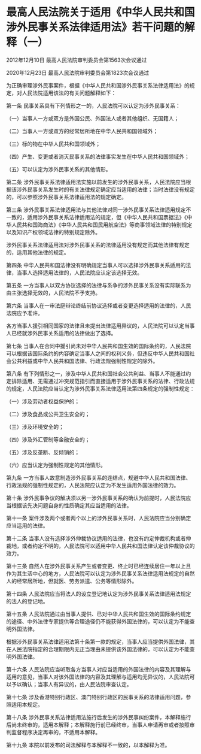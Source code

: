 # 最高人民法院关于适用《中华人民共和国涉外民事关系法律适用法》若干问题的解释（一）

2012年12月10日 最高人民法院审判委员会第1563次会议通过

2020年12月23日 最高人民法院审判委员会第1823次会议通过

<!-- INFO END -->

为正确审理涉外民事案件，根据《中华人民共和国涉外民事关系法律适用法》的规定，对人民法院适用该法的有关问题解释如下：

第一条 民事关系具有下列情形之一的，人民法院可以认定为涉外民事关系：

（一）当事人一方或双方是外国公民、外国法人或者其他组织、无国籍人；

（二）当事人一方或双方的经常居所地在中华人民共和国领域外；

（三）标的物在中华人民共和国领域外；

（四）产生、变更或者消灭民事关系的法律事实发生在中华人民共和国领域外；

（五）可以认定为涉外民事关系的其他情形。

第二条 涉外民事关系法律适用法实施以前发生的涉外民事关系，人民法院应当根据该涉外民事关系发生时的有关法律规定确定应当适用的法律；当时法律没有规定的，可以参照涉外民事关系法律适用法的规定确定。

第三条 涉外民事关系法律适用法与其他法律对同一涉外民事关系法律适用规定不一致的，适用涉外民事关系法律适用法的规定，但《中华人民共和国票据法》《中华人民共和国海商法》《中华人民共和国民用航空法》等商事领域法律的特别规定以及知识产权领域法律的特别规定除外。

涉外民事关系法律适用法对涉外民事关系的法律适用没有规定而其他法律有规定的，适用其他法律的规定。

第四条 中华人民共和国法律没有明确规定当事人可以选择涉外民事关系适用的法律，当事人选择适用法律的，人民法院应认定该选择无效。

第五条 一方当事人以双方协议选择的法律与系争的涉外民事关系没有实际联系为由主张选择无效的，人民法院不予支持。

第六条 当事人在一审法庭辩论终结前协议选择或者变更选择适用的法律的，人民法院应予准许。

各方当事人援引相同国家的法律且未提出法律适用异议的，人民法院可以认定当事人已经就涉外民事关系适用的法律做出了选择。

第七条 当事人在合同中援引尚未对中华人民共和国生效的国际条约的，人民法院可以根据该国际条约的内容确定当事人之间的权利义务，但违反中华人民共和国社会公共利益或中华人民共和国法律、行政法规强制性规定的除外。

第八条 有下列情形之一，涉及中华人民共和国社会公共利益、当事人不能通过约定排除适用、无需通过冲突规范指引而直接适用于涉外民事关系的法律、行政法规的规定，人民法院应当认定为涉外民事关系法律适用法第四条规定的强制性规定：

（一）涉及劳动者权益保护的；

（二）涉及食品或公共卫生安全的；

（三）涉及环境安全的；

（四）涉及外汇管制等金融安全的；

（五）涉及反垄断、反倾销的；

（六）应当认定为强制性规定的其他情形。

第九条 一方当事人故意制造涉外民事关系的连结点，规避中华人民共和国法律、行政法规的强制性规定的，人民法院应认定为不发生适用外国法律的效力。

第十条 涉外民事争议的解决须以另一涉外民事关系的确认为前提时，人民法院应当根据该先决问题自身的性质确定其应当适用的法律。

第十一条 案件涉及两个或者两个以上的涉外民事关系时，人民法院应当分别确定应当适用的法律。

第十二条 当事人没有选择涉外仲裁协议适用的法律，也没有约定仲裁机构或者仲裁地，或者约定不明的，人民法院可以适用中华人民共和国法律认定该仲裁协议的效力。

第十三条 自然人在涉外民事关系产生或者变更、终止时已经连续居住一年以上且作为其生活中心的地方，人民法院可以认定为涉外民事关系法律适用法规定的自然人的经常居所地，但就医、劳务派遣、公务等情形除外。

第十四条 人民法院应当将法人的设立登记地认定为涉外民事关系法律适用法规定的法人的登记地。

第十五条 人民法院通过由当事人提供、已对中华人民共和国生效的国际条约规定的途径、中外法律专家提供等合理途径仍不能获得外国法律的，可以认定为不能查明外国法律。

根据涉外民事关系法律适用法第十条第一款的规定，当事人应当提供外国法律，其在人民法院指定的合理期限内无正当理由未提供该外国法律的，可以认定为不能查明外国法律。

第十六条 人民法院应当听取各方当事人对应当适用的外国法律的内容及其理解与适用的意见，当事人对该外国法律的内容及其理解与适用均无异议的，人民法院可以予以确认；当事人有异议的，由人民法院审查认定。

第十七条 涉及香港特别行政区、澳门特别行政区的民事关系的法律适用问题，参照适用本规定。

第十八条 涉外民事关系法律适用法施行后发生的涉外民事纠纷案件，本解释施行后尚未终审的，适用本解释；本解释施行前已经终审，当事人申请再审或者按照审判监督程序决定再审的，不适用本解释。

第十九条 本院以前发布的司法解释与本解释不一致的，以本解释为准。